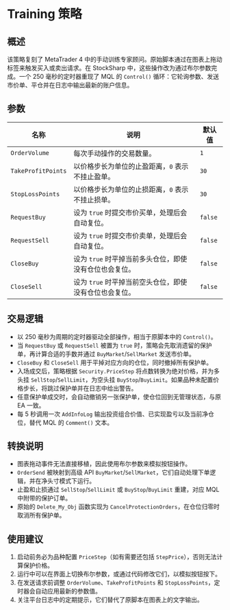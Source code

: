 # Training 策略

## 概述
该策略复刻了 MetaTrader 4 中的手动训练专家顾问。原始脚本通过在图表上拖动标签来触发买入或卖出请求。在 StockSharp 中，这些操作改为通过布尔参数完成。一个 250 毫秒的定时器重现了 MQL 的 `Control()` 循环：它轮询参数、发送市价单、平仓并在日志中输出最新的账户信息。

## 参数
| 名称 | 说明 | 默认值 |
| --- | --- | --- |
| `OrderVolume` | 每次手动操作的交易数量。 | `1` |
| `TakeProfitPoints` | 以价格步长为单位的止盈距离，`0` 表示不挂止盈单。 | `30` |
| `StopLossPoints` | 以价格步长为单位的止损距离，`0` 表示不挂止损单。 | `30` |
| `RequestBuy` | 设为 `true` 时提交市价买单，处理后会自动复位。 | `false` |
| `RequestSell` | 设为 `true` 时提交市价卖单，处理后会自动复位。 | `false` |
| `CloseBuy` | 设为 `true` 时平掉当前多头仓位，即使没有仓位也会复位。 | `false` |
| `CloseSell` | 设为 `true` 时平掉当前空头仓位，即使没有仓位也会复位。 | `false` |

## 交易逻辑
- 以 250 毫秒为周期的定时器驱动全部操作，相当于原脚本中的 `Control()`。
- 当 `RequestBuy` 或 `RequestSell` 被置为 `true` 时，策略会先取消遗留的保护单，再计算合适的手数并通过 `BuyMarket`/`SellMarket` 发送市价单。
- `CloseBuy` 和 `CloseSell` 用于平掉对应方向的仓位，同时撤掉所有保护单。
- 入场成交后，策略根据 `Security.PriceStep` 将点数转换为绝对价格，并为多头挂 `SellStop`/`SellLimit`，为空头挂 `BuyStop`/`BuyLimit`。如果品种未配置价格步长，将跳过保护单并在日志中给出警告。
- 任意保护单成交时，会自动撤销另一张保护单，使仓位回到无管理状态，与原 EA 一致。
- 每 5 秒调用一次 `AddInfoLog` 输出投资组合价值、已实现盈亏以及当前净仓位，替代 MQL 的 `Comment()` 文本。

## 转换说明
- 图表拖动事件无法直接移植，因此使用布尔参数来模拟按钮操作。
- `OrderSend` 被映射到高级 API `BuyMarket`/`SellMarket`，它们自动处理下单逻辑，并在净头寸模式下运行。
- 止盈和止损通过 `SellStop`/`SellLimit` 或 `BuyStop`/`BuyLimit` 重建，对应 MQL 中附带的保护订单。
- 原始的 `Delete_My_Obj` 函数实现为 `CancelProtectionOrders`，在仓位归零时取消所有保护单。

## 使用建议
1. 启动前务必为品种配置 `PriceStep`（如有需要还包括 `StepPrice`），否则无法计算保护价格。
2. 运行中可以在界面上切换布尔参数，或通过代码修改它们，以模拟按钮按下。
3. 在发送请求前调整 `OrderVolume`、`TakeProfitPoints` 和 `StopLossPoints`，定时器会自动应用最新的参数值。
4. 关注平台日志中的定期提示，它们替代了原脚本在图表上的文字输出。
